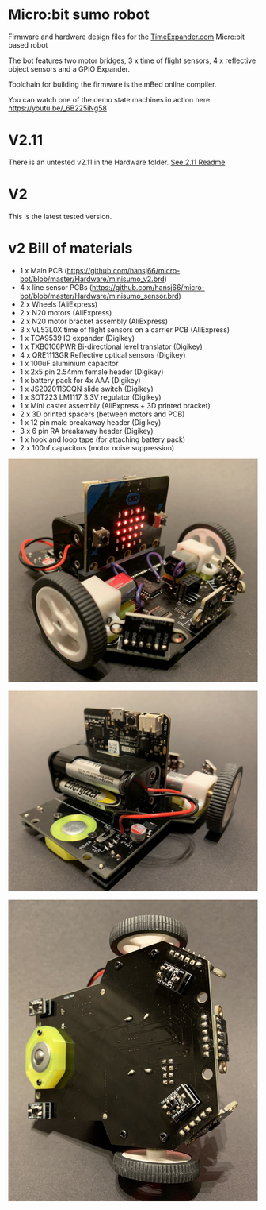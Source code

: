 # Micro:bit sumo robot
Firmware and hardware design files for the [TimeExpander.com](https://www.timeexpander.com/) Micro:bit based robot

The bot features two motor bridges, 3 x time of flight sensors, 4 x reflective object sensors and a GPIO Expander. 

Toolchain for building the firmware is the mBed online compiler.

You can watch one of the demo state machines in action here: https://youtu.be/_6B225iNg58

# V2.11
There is an untested v2.11 in the Hardware folder. [See 2.11 Readme](https://github.com/rosmo-robot/micro-bot/blob/master/Hardware/V2.11/readme.md)

# V2

This is the latest tested version.

# v2 Bill of materials
* 1 x Main PCB (https://github.com/hansj66/micro-bot/blob/master/Hardware/minisumo_v2.brd)
* 4 x line sensor PCBs (https://github.com/hansj66/micro-bot/blob/master/Hardware/minisumo_sensor.brd)
* 2 x Wheels (AliExpress)
* 2 x N20 motors (AliExpress)
* 2 x N20 motor bracket assembly (AliExpress)
* 3 x VL53L0X time of flight sensors on a carrier PCB (AliExpress)
* 1 x TCA9539 IO expander (Digikey)
* 1 x TXB0106PWR Bi-directional level translator  (Digikey)
* 4 x QRE1113GR Reflective optical sensors  (Digikey)
* 1 x 100uF aluminium capacitor
* 1 x 2x5 pin 2.54mm female header (Digikey)
* 1 x battery pack for 4x AAA  (Digikey)
* 1 x JS202011SCQN slide switch  (Digikey)
* 1 x SOT223 LM1117 3.3V regulator (Digikey)
* 1 x Mini caster assembly (AliExpress + 3D printed bracket)
* 2 x 3D printed spacers (between motors and PCB)
* 1 x 12 pin male breakaway header  (Digikey)
* 3 x 6 pin RA breakaway header  (Digikey)
* 1 x hook and loop tape (for attaching battery pack)
* 2 x 100nf capacitors (motor noise suppression)

![Sumobot front](https://github.com/hansj66/micro-bot/raw/master/images/sumo_front.jpg)

![Sumobot front](https://github.com/hansj66/micro-bot/raw/master/images/sumo_rear.jpg)

![Sumobot front](https://github.com/hansj66/micro-bot/raw/master/images/sumo_bottom.jpg)

